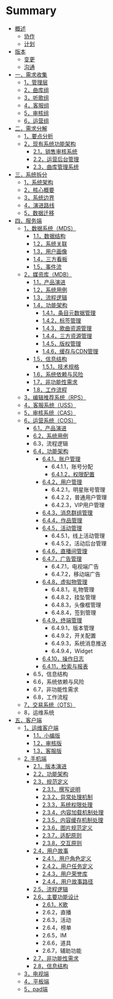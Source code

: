 # Summary

* [概述](README.md)
  * [协作](bian-geng/bian-geng/gou-tong-ji-lu/wu-liao.md)
  * [计划](gong-zuo-ji-hua.md)
* [版本](bian-geng.md)
  * [变更](bian-geng/bian-geng.md)
  * [沟通](bian-geng/bian-geng/gou-tong-ji-lu.md)
* [一，需求收集](chapter1.md)
  * [1，管理层](chapter1/0ff0c-guan-li-ceng.md)
  * [2，曲库组](chapter1/test.md)
  * [3，听歌组](chapter1/2ff0c-ting-ge-zu.md)
  * [4，客服组](chapter1/3ff0c-ke-hu-zu.md)
  * [5，审核组](chapter1/4ff0c-shen-he-zu.md)
  * [6，运营组](chapter1/5ff0c-yun-ying-zu.md)
* [二，需求分解](er-ff0c-xiang-mu-fen-jie.md)
  * [1，要点分析](er-ff0c-xiang-mu-fen-jie/1ff0c-fang-tan-fen-xi.md)
  * [2，现有系统功能架构](er-ff0c-xiang-mu-fen-jie/2ff0c-xian-you-xi-tong-gong-neng-jia-gou.md)
    * [2.1，销售审核系统](er-ff0c-xiang-mu-fen-jie/2ff0c-xian-you-xi-tong-gong-neng-jia-gou/21ff0c-xiao-shou-ti-xian-xi-tong.md)
    * [2.2，运营后台管理](er-ff0c-xiang-mu-fen-jie/2ff0c-xian-you-xi-tong-gong-neng-jia-gou/22ff0c-yun-ying-hou-tai-guan-li.md)
    * [2.3，曲库管理系统](er-ff0c-xiang-mu-fen-jie/2ff0c-xian-you-xi-tong-gong-neng-jia-gou/23ff0c-qu-ku-guan-li-xi-tong.md)
* [三，系统拆分](san-ff0c-xi-tong-hua-fen.md)
  * [1，系统架构](san-ff0c-xi-tong-hua-fen/de.md)
  * [2，核心概要](san-ff0c-xi-tong-hua-fen/1ff0c-he-xin-gai-yao.md)
  * [3，系统边界](san-ff0c-xi-tong-hua-fen/xi-tong-bian-jie.md)
  * [4，演进路线](san-ff0c-xi-tong-hua-fen/4ff0c-yan-jin-lu-xian.md)
  * [5，数据迁移](san-ff0c-xi-tong-hua-fen/5ff0c-shu-ju-qian-yi.md)
* [四，服务端](si-ff0c-xi-tong-ding-yi.md)
  * [1，数据系统（MDS）](0ff0c-shu-ju-xi-tong.md)
    * [1.1，数据结构](0ff0c-shu-ju-xi-tong/shu-ju-jie-gou.md)
    * [1.2，系统关联](0ff0c-shu-ju-xi-tong/xi-tong-guan-lian.md)
    * [1.3，用户画像](0ff0c-shu-ju-xi-tong/03ff0c-yong-hu-hua-xiang.md)
    * [1.4，三方看板](0ff0c-shu-ju-xi-tong/san-fang-kan-ban.md)
    * [1.5，事件流](0ff0c-shu-ju-xi-tong/05ff0c-shi-jian-liu.md)
  * [2，媒资库（MDB）](si-ff0c-xi-tong-ding-yi/1ff0c-mei-zi-ku.md)
    * [1.1，产品演进](si-ff0c-xi-tong-ding-yi/1ff0c-mei-zi-ku/10ff0c-chan-pin-yan-jin.md)
    * [1.2，系统用例](si-ff0c-xi-tong-ding-yi/1ff0c-mei-zi-ku/11ff0c-xi-tong-yong-li.md)
    * [1.3，流程逻辑](si-ff0c-xi-tong-ding-yi/1ff0c-mei-zi-ku/14ff0c-cao-zuo-liu-cheng.md)
    * [1.4，功能架构](si-ff0c-xi-tong-ding-yi/1ff0c-mei-zi-ku/11ff0c-gong-neng-jie-gou.md)
      * [1.4.1，条目元数据管理](si-ff0c-xi-tong-ding-yi/1ff0c-mei-zi-ku/11ff0c-gong-neng-jie-gou/140ff0c-yuan-shu-ju-guan-li.md)
      * [1.4.2，标签管理](si-ff0c-xi-tong-ding-yi/1ff0c-mei-zi-ku/11ff0c-gong-neng-jie-gou/143ff0c-biao-qian-guan-li.md)
      * [1.4.3，歌曲资源管理](si-ff0c-xi-tong-ding-yi/1ff0c-mei-zi-ku/11ff0c-gong-neng-jie-gou/141ff0c-ge-qu-guan-li.md)
      * [1.4.4，三方资源管理](si-ff0c-xi-tong-ding-yi/1ff0c-mei-zi-ku/11ff0c-gong-neng-jie-gou/142ff0c-san-fang-zi-yuan-guan-li.md)
      * [1.4.5，版权管理](si-ff0c-xi-tong-ding-yi/1ff0c-mei-zi-ku/11ff0c-gong-neng-jie-gou/144ff0c-ban-quan-guan-li.md)
      * [1.4.6，缓存与CDN管理](si-ff0c-xi-tong-ding-yi/1ff0c-mei-zi-ku/11ff0c-gong-neng-jie-gou/145ff0c-huan-cun-guan-li.md)
    * [1.5，信息结构](si-ff0c-xi-tong-ding-yi/1ff0c-mei-zi-ku/12ff0c-xin-xi-jie-gou.md)
      * [1.5.1，技术规格](si-ff0c-xi-tong-ding-yi/1ff0c-mei-zi-ku/12ff0c-xin-xi-jie-gou/151ff0c-ji-zhu-gui-ge.md)
    * [1.6，系统依赖与风险](si-ff0c-xi-tong-ding-yi/1ff0c-mei-zi-ku/15ff0c-xi-tong-yi-lai.md)
    * [1.7，非功能性需求](si-ff0c-xi-tong-ding-yi/1ff0c-mei-zi-ku/16ff0c-fei-gong-neng-xing-xu-qiu.md)
    * [1.8，工作流程](si-ff0c-xi-tong-ding-yi/1ff0c-mei-zi-ku/16ff0c-gong-zuo-liu-cheng.md)
  * [3，编辑推荐系统（RPS）](si-ff0c-xi-tong-ding-yi/tui-jian.md)
  * [4，客服系统（USS）](si-ff0c-xi-tong-ding-yi/3ff0c-ke-fu-xi-tong.md)
  * [5，审核系统（CAS）](si-ff0c-xi-tong-ding-yi/4ff0c-shen-he-xi-tong.md)
  * [6，运营系统（COS）](si-ff0c-xi-tong-ding-yi/yun-ying-xi-tong.md)
    * [6.1，产品演进](si-ff0c-xi-tong-ding-yi/yun-ying-xi-tong/61ff0c-chan-pin-yan-jin.md)
    * [6.2，系统用例](si-ff0c-xi-tong-ding-yi/yun-ying-xi-tong/62ff0c-xi-tong-yong-li.md)
    * 6.3，流程逻辑
    * [6.4，功能架构](si-ff0c-xi-tong-ding-yi/yun-ying-xi-tong/64ff0c-gong-neng-jia-gou.md)
      * [6.4.1，账户管理](si-ff0c-xi-tong-ding-yi/yun-ying-xi-tong/64ff0c-gong-neng-jia-gou/641ff0c-zhang-hu-guan-li.md)
        * 6.4.1.1，账号分配
        * [6.4.1.2，权限配置](si-ff0c-xi-tong-ding-yi/yun-ying-xi-tong/64ff0c-gong-neng-jia-gou/641ff0c-zhang-hu-guan-li/6412ff0c-bian-ji.md)
      * [6.4.2，用户管理](si-ff0c-xi-tong-ding-yi/yun-ying-xi-tong/64ff0c-gong-neng-jia-gou/642ff0c-yong-hu-guan-li.md)
        * 6.4.2.1，明星账号管理
        * 6.4.2.2，普通用户管理
        * 6.4.2.3，VIP用户管理
      * [6.4.3，消息群组管理](si-ff0c-xi-tong-ding-yi/yun-ying-xi-tong/64ff0c-gong-neng-jia-gou/643ff0c-xiao-xi-qun-zu-guan-li.md)
      * [6.4.4，作品管理](si-ff0c-xi-tong-ding-yi/yun-ying-xi-tong/64ff0c-gong-neng-jia-gou/644ff0c-zuo-pin-guan-li.md)
      * [6.4.5，活动管理](si-ff0c-xi-tong-ding-yi/yun-ying-xi-tong/64ff0c-gong-neng-jia-gou/645ff0c-huo-dong-guan-li.md)
        * 6.4.5.1，线上活动管理
        * 6.4.5.2，活动后台管理
      * [6.4.6，直播间管理](si-ff0c-xi-tong-ding-yi/yun-ying-xi-tong/64ff0c-gong-neng-jia-gou/646ff0c-zhi-bo-jian-guan-li.md)
      * [6.4.7，广告管理](si-ff0c-xi-tong-ding-yi/yun-ying-xi-tong/64ff0c-gong-neng-jia-gou/647ff0c-guang-gao-guan-li.md)
        * 6.4.7.1，电视端广告
        * 6.4.7.2，移动端广告
      * [6.4.8，虚拟物管理](si-ff0c-xi-tong-ding-yi/yun-ying-xi-tong/64ff0c-gong-neng-jia-gou/648ff0c-xu-ni-wu-guan-li.md)
        * 6.4.8.1，礼物管理
        * 6.4.8.2，挂坠管理
        * 6.4.8.3，头像框管理
        * 6.4.8.4，签到管理
      * [6.4.9，终端管理](si-ff0c-xi-tong-ding-yi/yun-ying-xi-tong/64ff0c-gong-neng-jia-gou/649ff0c-zhong-duan-guan-li.md)
        * 6.4.9.1，版本管理
        * 6.4.9.2，开关配置
        * 6.4.9.3，系统消息推送
        * 6.4.9.4，Widget
      * [6.4.10，操作日志](si-ff0c-xi-tong-ding-yi/yun-ying-xi-tong/64ff0c-gong-neng-jia-gou/6410ff0c-cao-zuo-ri-zhi.md)
      * [6.4.11，检索与报表](si-ff0c-xi-tong-ding-yi/yun-ying-xi-tong/64ff0c-gong-neng-jia-gou/6411ff0c-jian-suo-yu-bao-biao.md)
    * 6.5，信息结构
    * 6.6，系统依赖与风险
    * 6.7，非功能性需求
    * 6.8，工作流程
  * [7，交易系统（OTS）](7ff0c-jiao-yi-xi-tong-ff08-ots.md)
  * 8，运维系统
* [五，客户端](wu-ff0c-ke-hu-duan-ding-yi.md)
  * [1，运维客户端](wu-ff0c-ke-hu-duan-ding-yi/51ff0c-yun-wei-ke-hu-duan.md)
    * [1.1，小编版](wu-ff0c-ke-hu-duan-ding-yi/51ff0c-yun-wei-ke-hu-duan/11ff0c-ting-ge-zu.md)
    * [1.2，审核版](wu-ff0c-ke-hu-duan-ding-yi/51ff0c-yun-wei-ke-hu-duan/12ff0c-shen-he-zu.md)
    * [1.3，客服版](wu-ff0c-ke-hu-duan-ding-yi/51ff0c-yun-wei-ke-hu-duan/13ff0c-ke-fu-zu.md)
  * [2. 手机端](wu-ff0c-ke-hu-duan-ding-yi/52ff0c-yong-hu-ke-hu-duan/21ff0c-shou-ji-duan.md)
    * [2.1，版本演进](wu-ff0c-ke-hu-duan-ding-yi/52ff0c-yong-hu-ke-hu-duan/21ff0c-shou-ji-duan/211ff0c-ban-ben-yan-jin.md)
    * [2.2，功能架构](wu-ff0c-ke-hu-duan-ding-yi/52ff0c-yong-hu-ke-hu-duan/21ff0c-shou-ji-duan/214ff0c-gong-neng-jia-gou.md)
    * [2.3，规范定义](wu-ff0c-ke-hu-duan-ding-yi/52ff0c-yong-hu-ke-hu-duan/21ff0c-shou-ji-duan/230ff0c-gui-fan-ding-yi.md)
      * [2.3.1，撰写说明](wu-ff0c-ke-hu-duan-ding-yi/52ff0c-yong-hu-ke-hu-duan/21ff0c-shou-ji-duan/230ff0c-gui-fan-ding-yi/231ff0c-zhuan-xie-shuo-ming.md)
      * [2.3.2，异常处理机制](wu-ff0c-ke-hu-duan-ding-yi/52ff0c-yong-hu-ke-hu-duan/21ff0c-shou-ji-duan/230ff0c-gui-fan-ding-yi/232ff0c-yi-chang-chu-li-ji-zhi.md)
      * [2.3.3，系统权限处理](wu-ff0c-ke-hu-duan-ding-yi/52ff0c-yong-hu-ke-hu-duan/21ff0c-shou-ji-duan/230ff0c-gui-fan-ding-yi/233ff0c-xi-tong-quan-xian-chu-li.md)
      * [2.3.4，内容加载机制处理](wu-ff0c-ke-hu-duan-ding-yi/52ff0c-yong-hu-ke-hu-duan/21ff0c-shou-ji-duan/230ff0c-gui-fan-ding-yi/234ff0c-nei-rong-jia-zai-ji-zhi-chu-li.md)
      * [2.3.5，内容缓存机制处理](wu-ff0c-ke-hu-duan-ding-yi/52ff0c-yong-hu-ke-hu-duan/21ff0c-shou-ji-duan/230ff0c-gui-fan-ding-yi/235ff0c-nei-rong-huan-cun-ji-zhi-chu-li.md)
      * [2.3.6，图片规范定义](wu-ff0c-ke-hu-duan-ding-yi/52ff0c-yong-hu-ke-hu-duan/21ff0c-shou-ji-duan/230ff0c-gui-fan-ding-yi/236ff0c-tu-pian-gui-fan-ding-yi.md)
      * [2.3.7，适配原则](wu-ff0c-ke-hu-duan-ding-yi/52ff0c-yong-hu-ke-hu-duan/21ff0c-shou-ji-duan/230ff0c-gui-fan-ding-yi/237ff0c-shi-pei-yuan-ze.md)
      * [2.3.8，交互原则](wu-ff0c-ke-hu-duan-ding-yi/52ff0c-yong-hu-ke-hu-duan/21ff0c-shou-ji-duan/230ff0c-gui-fan-ding-yi/238ff0c-jiao-hu-yuan-ze.md)
    * [2.4，用户故事](wu-ff0c-ke-hu-duan-ding-yi/52ff0c-yong-hu-ke-hu-duan/21ff0c-shou-ji-duan/212ff0c-chan-pin-yong-li.md)
      * [2.4.1，用户角色定义](wu-ff0c-ke-hu-duan-ding-yi/52ff0c-yong-hu-ke-hu-duan/21ff0c-shou-ji-duan/212ff0c-chan-pin-yong-li/241ff0c-yong-hu-jiao-se-ding-yi.md)
      * [2.4.2，用户任务定义](wu-ff0c-ke-hu-duan-ding-yi/52ff0c-yong-hu-ke-hu-duan/21ff0c-shou-ji-duan/212ff0c-chan-pin-yong-li/242ff0c-yong-hu-ren-wu-ding-yi.md)
      * [2.4.3，用户荣誉库](wu-ff0c-ke-hu-duan-ding-yi/52ff0c-yong-hu-ke-hu-duan/21ff0c-shou-ji-duan/212ff0c-chan-pin-yong-li/243ff0c-yong-hu-rong-yu-ku.md)
      * [2.4.4，用户故事路径](wu-ff0c-ke-hu-duan-ding-yi/52ff0c-yong-hu-ke-hu-duan/21ff0c-shou-ji-duan/212ff0c-chan-pin-yong-li/253ff0c-yong-hu-gu-shi-lu-jing.md)
    * [2.5，流程逻辑](wu-ff0c-ke-hu-duan-ding-yi/52ff0c-yong-hu-ke-hu-duan/21ff0c-shou-ji-duan/213ff0c-liu-cheng-luo-ji.md)
    * [2.6，主要功能设计](wu-ff0c-ke-hu-duan-ding-yi/52ff0c-yong-hu-ke-hu-duan/21ff0c-shou-ji-duan/210ff0c-bian-geng.md)
      * [2.6.1，K歌](wu-ff0c-ke-hu-duan-ding-yi/52ff0c-yong-hu-ke-hu-duan/21ff0c-shou-ji-duan/210ff0c-bian-geng/261kge.md)
      * 2.6.2，直播
      * 2.6.3，活动
      * 2.6.4，榜单
      * 2.6.5，IM
      * 2.6.6，道具
      * 2.6.7，辅助功能
    * [2.7，非功能性需求](wu-ff0c-ke-hu-duan-ding-yi/52ff0c-yong-hu-ke-hu-duan/21ff0c-shou-ji-duan/217ff0c-fei-gong-neng-xing-xu-qiu.md)
    * [2.8，信息结构](wu-ff0c-ke-hu-duan-ding-yi/52ff0c-yong-hu-ke-hu-duan/21ff0c-shou-ji-duan/215ff0c-xin-xi-jie-gou.md)
  * [3，电视端](wu-ff0c-ke-hu-duan-ding-yi/52ff0c-yong-hu-ke-hu-duan/23ff0c-dian-shi-duan.md)
  * [4，平板端](wu-ff0c-ke-hu-duan-ding-yi/52ff0c-yong-hu-ke-hu-duan/22ff0c-ping-ban-duan.md)
  * [5，pad端](wu-ff0c-ke-hu-duan-ding-yi/3padduan.md)

